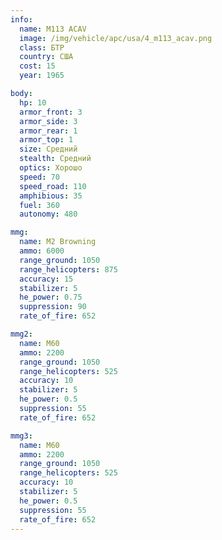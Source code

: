 ```yaml
---
info:
  name: M113 ACAV
  image: /img/vehicle/apc/usa/4_m113_acav.png
  class: БТР
  country: США
  cost: 15
  year: 1965

body:
  hp: 10
  armor_front: 3
  armor_side: 3
  armor_rear: 1
  armor_top: 1
  size: Средний
  stealth: Средний
  optics: Хорошо
  speed: 70
  speed_road: 110
  amphibious: 35
  fuel: 360
  autonomy: 480

mmg:
  name: M2 Browning
  ammo: 6000
  range_ground: 1050
  range_helicopters: 875
  accuracy: 15
  stabilizer: 5
  he_power: 0.75
  suppression: 90
  rate_of_fire: 652

mmg2:
  name: M60
  ammo: 2200
  range_ground: 1050
  range_helicopters: 525
  accuracy: 10
  stabilizer: 5
  he_power: 0.5
  suppression: 55
  rate_of_fire: 652

mmg3:
  name: M60
  ammo: 2200
  range_ground: 1050
  range_helicopters: 525
  accuracy: 10
  stabilizer: 5
  he_power: 0.5
  suppression: 55
  rate_of_fire: 652
---
```

